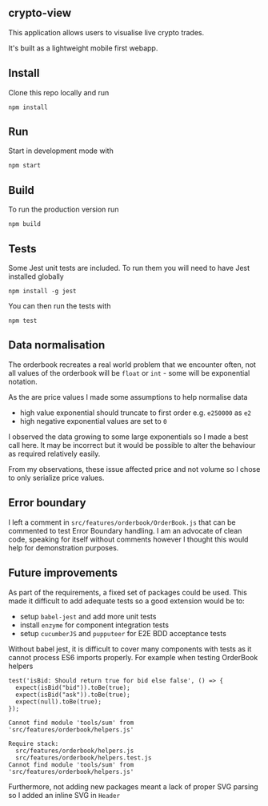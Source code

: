 ## crypto-view

This application allows users to visualise live crypto trades. 

It's built as a lightweight mobile first webapp. 


## Install
Clone this repo locally and run
```
npm install
```


## Run
Start in development mode with
```
npm start
```

## Build
To run the production version run 
```
npm build
```

## Tests
Some Jest unit tests are included. To run them you will need to have Jest installed globally
```
npm install -g jest
```

You can then run the tests with
```
npm test
```

## Data normalisation
The orderbook recreates a real world problem that we encounter often, not all values of the orderbook will be `float` or `int` - some will be exponential notation. 

As the are price values I made some assumptions to help normalise data
- high value exponential should truncate to first order e.g. `e250000` as `e2`
- high negative exponential values are set to `0`

I observed the data growing to some large exponentials so I made a best call here. It may be incorrect but it would be possible to alter the behaviour as required relatively easily. 

From my observations, these issue affected price and not volume so I chose to only serialize price values. 

## Error boundary
I left a comment in `src/features/orderbook/OrderBook.js` that can be commented to test Error Boundary handling. 
I am an advocate of clean code, speaking for itself without comments however I thought this would help for demonstration purposes.


## Future improvements
As part of the requirements, a fixed set of packages could be used. This made it difficult to add adequate tests so a good extension would be to:
* setup `babel-jest` and add more unit tests
* install `enzyme` for component integration tests
* setup `cucumberJS` and `pupputeer` for E2E BDD acceptance tests

Without babel jest, it is difficult to cover many components with tests as it cannot process ES6 imports properly. For example when testing OrderBook helpers
```
test('isBid: Should return true for bid else false', () => {
  expect(isBid("bid")).toBe(true);
  expect(isBid("ask")).toBe(true);
  expect(null).toBe(true);
});

Cannot find module 'tools/sum' from 'src/features/orderbook/helpers.js'

Require stack:
  src/features/orderbook/helpers.js
  src/features/orderbook/helpers.test.js
Cannot find module 'tools/sum' from 'src/features/orderbook/helpers.js'
```

Furthermore, not adding new packages meant a lack of proper SVG parsing so I added an inline SVG in `Header`